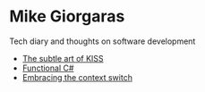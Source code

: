 # Mike Giorgaras
Tech diary and thoughts on software development

* [The subtle art of KISS](./the_subtle_art_of_kiss)
* [Functional C#](./functional_csharp)
* [Embracing the context switch](./embracing_the_context_switch)